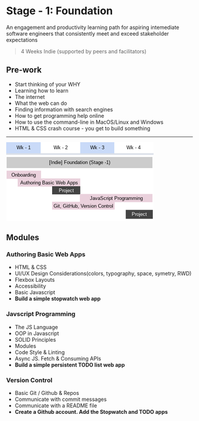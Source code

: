 # Stage - 1: Foundation 

An engagement and productivity learning path for aspiring intemediate software engineers that consistently meet and exceed stakeholder expectations

> 4 Weeks
> Indie (supported by peers and facilitators)


**Pre-work**
---
*   Start thinking of your WHY
*   Learning how to learn
*   The internet
*   What the web can do
*   Finding information with search engines
*   How to get programming help online
*   How to use the command-line in MacOS/Linux and Windows
*   HTML & CSS crash course - you get to build something
---

<img src="./assets/stage-1-outline.png">

## Modules

### Authoring Basic Web Apps
*   HTML & CSS
*   UI/UX Design Considerations(colors, typography, space, symetry, RWD)
*   Flexbox Layouts
*   Accessibility
*   Basic Javascript
*   **Build a simple stopwatch web app**

### Javscript Programming
*   The JS Language
*   OOP in Javascript
*   SOLID Principles
*   Modules
*   Code Style & Linting
*   Async JS. Fetch & Consuming APIs
*   **Build a simple persistent TODO list web app**

### Version Control

*   Basic Git / Github & Repos
*   Communicate with commit messages
*   Communicate with a README file
*   **Create a Github account. Add the Stopwatch and TODO apps**